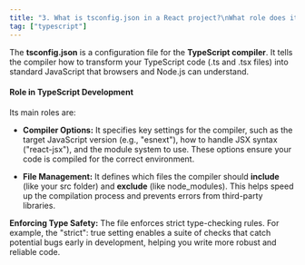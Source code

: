 ```yaml
---
title: "3. What is tsconfig.json in a React project?\nWhat role does it play in TypeScript development?"
tag: ["typescript"]
---
```



The **tsconfig.json** is a configuration file for the **TypeScript compiler**. It tells the compiler how to transform your TypeScript code (.ts and .tsx files) into standard JavaScript that browsers and Node.js can understand.


#### **Role in TypeScript Development**


Its main roles are:


*   **Compiler Options:** It specifies key settings for the compiler, such as the target JavaScript version (e.g., "esnext"), how to handle JSX syntax ("react-jsx"), and the module system to use. These options ensure your code is compiled for the correct environment.
  
*   **File Management:** It defines which files the compiler should **include** (like your src folder) and **exclude** (like node\_modules). This helps speed up the compilation process and prevents errors from third-party libraries.
  


**Enforcing Type Safety:** The file enforces strict type-checking rules. For example, the "strict": true setting enables a suite of checks that catch potential bugs early in development, helping you write more robust and reliable code.